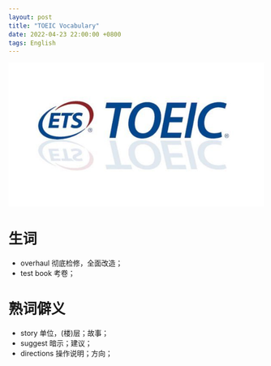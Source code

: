 ```yaml
---
layout: post
title: "TOEIC Vocabulary"
date: 2022-04-23 22:00:00 +0800
tags: English
---
```


![TOEIC](/assets/images/2022-04-23-TOEIC_vocabulary_1.jpg)

# 生词

- overhaul 彻底检修，全面改造；
- test book 考卷；

# 熟词僻义

- story 单位，(楼)层；故事；
- suggest 暗示；建议；
- directions 操作说明；方向；
